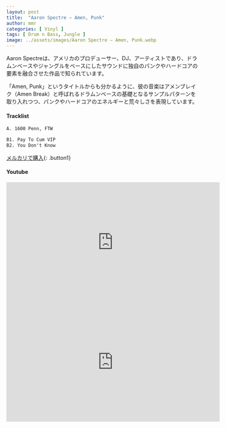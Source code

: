 ```yaml
---
layout: post
title:  "Aaron Spectre – Amen, Punk"
author: mmr
categories: [ Vinyl ]
tags: [ Drum n Bass, Jungle ]
image: ../assets/images/Aaron Spectre – Amen, Punk.webp
---
```


Aaron Spectreは、アメリカのプロデューサー、DJ、アーティストであり、ドラムンベースやジャングルをベースにしたサウンドに独自のパンクやハードコアの要素を融合させた作品で知られています。

「Amen, Punk」というタイトルからも分かるように、彼の音楽はアメンブレイク（Amen Break）と呼ばれるドラムンベースの基礎となるサンプルパターンを取り入れつつ、パンクやハードコアのエネルギーと荒々しさを表現しています。

#### Tracklist
```md
A. 1600 Penn, FTW

B1. Pay To Cum VIP
B2. You Don't Know
```

[メルカリで購入](https://jp.mercari.com/item/m37597646129?afid=6142608987){: .button1}

#### Youtube
<iframe width="560" height="315" src="https://www.youtube.com/embed/W0BRmZ-Bom8?si=fxjs9-XPDNQ4UwBT" title="YouTube video player" frameborder="0" allow="accelerometer; autoplay; clipboard-write; encrypted-media; gyroscope; picture-in-picture; web-share" referrerpolicy="strict-origin-when-cross-origin" allowfullscreen></iframe>

<iframe width="560" height="315" src="https://www.youtube.com/embed/gxS--2VawJ8?si=Ulgn9hh04ay2rmj_" title="YouTube video player" frameborder="0" allow="accelerometer; autoplay; clipboard-write; encrypted-media; gyroscope; picture-in-picture; web-share" referrerpolicy="strict-origin-when-cross-origin" allowfullscreen></iframe>